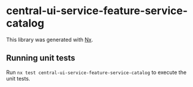 # central-ui-service-feature-service-catalog

This library was generated with [Nx](https://nx.dev).

## Running unit tests

Run `nx test central-ui-service-feature-service-catalog` to execute the unit tests.
